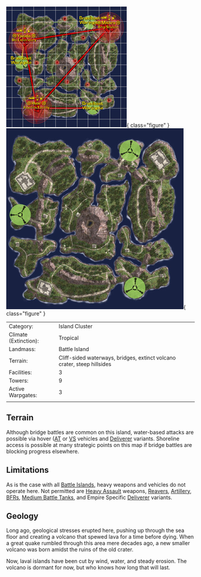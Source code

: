 ![](../images/ExtinctionMap.jpg){ class="figure" }
![](../images/Extinction_Terrain.jpg){ class="figure" }

|                       |                                                                         |
| --------------------- | ----------------------------------------------------------------------- |
| Category:             | Island Cluster                                                          |
| Climate (Extinction): | Tropical                                                                |
| Landmass:             | Battle Island                                                           |
| Terrain:              | Cliff-sided waterways, bridges, extinct volcano crater, steep hillsides |
| Facilities:           | 3                                                                       |
| Towers:               | 9                                                                       |
| Active Warpgates:     | 3                                                                       |
|                       |                                                                         |

## Terrain

Although bridge battles are common on this island, water-based attacks are
possible via hover ([AT](../terminology/Ancient_Technology.md) or
[VS](../terminology/Vanu_Sovereignty.md) vehicles and
[Deliverer](../vehicles/Deliverer.md) variants. Shoreline access is possible at
many strategic points on this map if bridge battles are blocking progress
elsewhere.

## Limitations

As is the case with all [Battle Islands](Battle_Islands.md), heavy weapons and
vehicles do not operate here. Not permitted are
[Heavy Assault](../certifications/Heavy_Assault.md) weapons,
[Reavers](../vehicles/Reaver.md), [Artillery](../terminology/Artillery.md),
[BFRs](../vehicles/BattleFrame_Robotics.md),
[Medium Battle Tanks](../items/Medium_Battle_Tank.md), and Empire Specific
[Deliverer](../vehicles/Deliverer.md) variants.

## Geology

Long ago, geological stresses erupted here, pushing up through the sea floor and
creating a volcano that spewed lava for a time before dying. When a great quake
rumbled through this area mere decades ago, a new smaller volcano was born
amidst the ruins of the old crater.

Now, laval islands have been cut by wind, water, and steady erosion. The volcano
is dormant for now, but who knows how long that will last.
